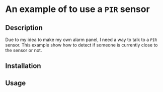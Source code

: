 # An example of to use a `PIR` sensor

## Description
Due to my idea to make my own alarm panel, I need a way to talk to a `PIR` sensor. This example show how to detect if someone is currently close to the sensor or not.

## Installation

## Usage
